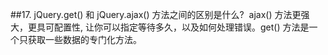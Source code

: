 ##17. jQuery.get() 和 jQuery.ajax() 方法之间的区别是什么?
 ajax() 方法更强大，更具可配置性, 让你可以指定等待多久，以及如何处理错误。get() 方法是一个只获取一些数据的专门化方法。
